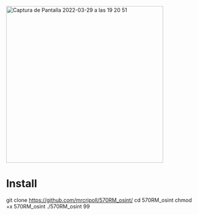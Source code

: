 <img width="422" alt="Captura de Pantalla 2022-03-29 a las 19 20 51" src="https://user-images.githubusercontent.com/58988471/160670502-37320eb5-4bdc-4d84-a9ea-d6cf4deda3b1.png">


# Install
git clone https://github.com/mrcripoll/570RM_osint/
cd 570RM_osint
chmod +x 570RM_osint
./570RM_osint
99
